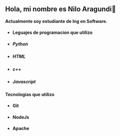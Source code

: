 ## Hola, mi nombre es Nilo Aragundi👋

**Actualmente soy estudiante de Ing en Software.**

+ #### Leguajes de programacion que utilizo
+ ##### Python
+ ##### HTML
+ ##### c++
+ ##### Javascript

**Tecnologias que utilizo**
+ #### Git
+ #### NodeJs
+ #### Apache

<!--
**Pibex17/Pibex17** is a ✨ _special_ ✨ repository because its `README.md` (this file) appears on your GitHub profile.

Here are some ideas to get you started:

- 🔭 I’m currently working on ...
- 🌱 I’m currently learning ...
- 👯 I’m looking to collaborate on ...
- 🤔 I’m looking for help with ...
- 💬 Ask me about ...
- 📫 How to reach me: ...
- 😄 Pronouns: ...
- ⚡ Fun fact: ...
-->
